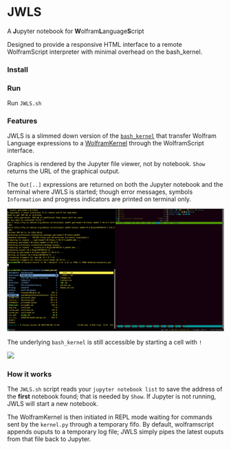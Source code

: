 # JWLS

A **J**upyter notebook for **W**olfram**L**anguage**S**cript

Designed to provide a responsive HTML interface to a remote WolframScript interpreter with minimal overhead on the bash_kernel. 


### Install

### Run

Run `JWLS.sh`


### Features

JWLS is a slimmed down version of the [`bash_kernel`](https://github.com/takluyver/bash_kernel) 
that transfer Wolfram Language expressions to a [WolframKernel](https://www.wolfram.com/cdf-player/) 
through the WolframScript interface. 

Graphics is rendered by the Jupyter file viewer, not by notebook.
`Show` returns the URL of the graphical output.


The `Out[..]` expressions are returned on both the Jupyter notebook and the terminal where JWLS is started; though error messages, symbols `Information` and progress indicators are printed on terminal only.

![](JWLSrec.gif)

The underlying `bash_kernel` is still accessible by starting a cell with `!`

![](bashCell.gif)




### How it works

The `JWLS.sh` script reads your `jupyter notebook list` to save the address of the **first** notebook found; that is needed by `Show`.  If Jupyter is not running, JWLS will start a new notebook. 

The WolframKernel is then initiated in REPL mode waiting for commands sent by the `kernel.py` through a temporary fifo.
By default, wolframscript appends ouputs to a temporary log file; JWLS simply pipes the latest ouputs from that file back to Jupyter. 


